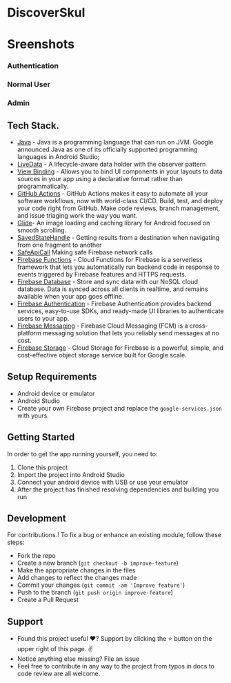 # DiscoverSkul
# Sreenshots

### Authentication 

### Normal User

### Admin

## Tech Stack.
- [Java](https://developer.android.com/studio/write/java8-support?gclid=CjwKCAiA68ebBhB-EiwALVC-NrHBWyF1NkQ3cE87Mr94ZDB2BsAxAsRpCmDJqi6vEKDlOeLfjhr_aRoCTwgQAvD_BwE&gclsrc=aw.ds) - Java is a programming language that can run on JVM. Google announced Java as one of its officially supported programming languages in Android Studio;
- [LiveData](https://developer.android.com/topic/libraries/architecture/livedata) -  A lifecycle-aware data holder with the observer pattern
- [View Binding](https://developer.android.com/topic/libraries/data-binding/) - Allows you to bind UI components in your layouts to data sources in your app using a declarative format rather than programmatically.
- [GitHub Actions](https://github.com/features/actions) - GitHub Actions makes it easy to automate all your software workflows, now with world-class CI/CD. Build, test, and deploy your code right from GitHub. Make code reviews, branch management, and issue triaging work the way you want.
- [Glide](https://github.com/bumptech/glide)- An image loading and caching library for Android focused on smooth scrolling.
- [SavedStateHandle](https://developer.android.com/guide/navigation/navigation-programmatic) - Getting results from a destination when navigating from one fragment to another
- [SafeApiCall](https://github.com/JoelKanyi/Savings-Zetu-App/blob/main/app/src/main/java/com/kanyideveloper/savingszetu/utils/ExtensionFunctions.kt) Making safe Firebase network calls
- [Firebase Functions](https://firebase.google.com/docs/functions) - Cloud Functions for Firebase is a serverless framework that lets you automatically run backend code in response to events triggered by Firebase features and HTTPS requests.
- [Firebase Database](https://firebase.google.com/docs/database) - Store and sync data with our NoSQL cloud database. Data is synced across all clients in realtime, and remains available when your app goes offline.
- [Firebase Authentication](https://firebase.google.com/docs/auth) - Firebase Authentication provides backend services, easy-to-use SDKs, and ready-made UI libraries to authenticate users to your app.
- [Firebase Messaging](https://firebase.google.com/docs/cloud-messaging) - Firebase Cloud Messaging (FCM) is a cross-platform messaging solution that lets you reliably send messages at no cost.
- [Firebase Storage](https://firebase.google.com/docs/storage) - Cloud Storage for Firebase is a powerful, simple, and cost-effective object storage service built for Google scale.

## Setup Requirements
- Android device or emulator
- Android Studio
- Create your own Firebase project and replace the `google-services.json` with yours.

## Getting Started
In order to get the app running yourself, you need to:

1.  Clone this project
2.  Import the project into Android Studio
3.  Connect your android device with USB or use your emulator
4.  After the project has finished resolving dependencies and building you run

## Development
For contributions.!
To fix a bug or enhance an existing module, follow these steps:

- Fork the repo
- Create a new branch (`git checkout -b improve-feature`)
- Make the appropriate changes in the files
- Add changes to reflect the changes made
- Commit your changes (`git commit -am 'Improve feature'`)
- Push to the branch (`git push origin improve-feature`)
- Create a Pull Request

## Support
- Found this project useful ❤️? Support by clicking the ⭐️ button on the upper right of this page. ✌️
- Notice anything else missing? File an issue 
- Feel free to contribute in any way to the project from typos in docs to code review are all welcome.


